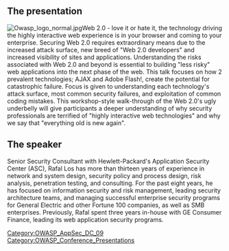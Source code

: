 ## The presentation

![Owasp_logo_normal.jpg](Owasp_logo_normal.jpg
"Owasp_logo_normal.jpg")Web 2.0 - love it or hate it, the technology
driving the highly interactive web experience is in your browser and
coming to your enterprise. Securing Web 2.0 requires extraordinary means
due to the increased attack surface, new breed of "Web 2.0 developers"
and increased visibility of sites and applications. Understanding the
risks associated with Web 2.0 and beyond is essential to building "less
risky" web applications into the next phase of the web. This talk
focuses on how 2 prevalent technologies; AJAX and Adobe Flash\!, create
the potential for catastrophic failure. Focus is given to understanding
each technology's attack surface, most common security failures, and
exploitation of common coding mistakes. This workshop-style walk-through
of the Web 2.0's ugly underbelly will give participants a deeper
understanding of why security professionals are terrified of "highly
interactive web technologies" and why we say that "everything old is new
again".

## The speaker

Senior Security Consultant with Hewlett-Packard's Application Security
Center (ASC), Rafal Los has more than thirteen years of experience in
network and system design, security policy and process design, risk
analysis, penetration testing, and consulting. For the past eight years,
he has focused on information security and risk management, leading
security architecture teams, and managing successful enterprise security
programs for General Electric and other Fortune 100 companies, as well
as SMB enterprises. Previously, Rafal spent three years in-house with GE
Consumer Finance, leading its web application security programs.

[Category:OWASP_AppSec_DC_09](Category:OWASP_AppSec_DC_09 "wikilink")
[Category:OWASP_Conference_Presentations](Category:OWASP_Conference_Presentations "wikilink")